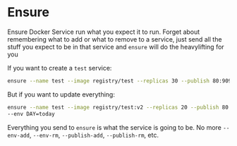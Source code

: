 # Ensure

Ensure Docker Service run what you expect it to run.
Forget about remembering what to add or what to remove to a service, just send
all the stuff you expect to be in that service and `ensure` will do the
heavylifting for you

If you want to create a `test` service:

```bash
ensure --name test --image registry/test --replicas 30 --publish 80:9090
```

But if you want to update everything:

```bash
ensure --name test --image registry/test:v2 --replicas 20 --publish 80:8080
--env DAY=today
```

Everything you send to `ensure` is what the service is going to be. No more
`--env-add`, `--env-rm`, `--publish-add`, `--publish-rm`, etc.
